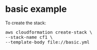 # basic example

To create the stack:

<pre>
aws cloudformation create-stack \
--stack-name cf1 \
--template-body file://basic.yml
</pre>